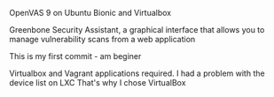 OpenVAS 9 on Ubuntu Bionic and Virtualbox

Greenbone Security Assistant, a graphical interface that allows you to manage vulnerability scans from a web application

This is my first commit - am beginer

Virtualbox and Vagrant applications required.
I had a problem with the device list on LXC
That's why I chose VirtualBox
